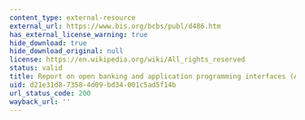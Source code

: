 ```yaml
---
content_type: external-resource
external_url: https://www.bis.org/bcbs/publ/d486.htm
has_external_license_warning: true
hide_download: true
hide_download_original: null
license: https://en.wikipedia.org/wiki/All_rights_reserved
status: valid
title: Report on open banking and application programming interfaces (APIs)
uid: d21e31d8-7358-4d09-bd34-001c5ad5f14b
url_status_code: 200
wayback_url: ''
---
```

